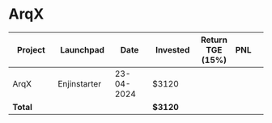 # ArqX



<table data-full-width="true"><thead><tr><th width="152">Project</th><th width="138">Launchpad</th><th width="132">Date</th><th width="133">Invested</th><th>Return TGE (15%)</th><th>PNL</th><th></th></tr></thead><tbody><tr><td>ArqX</td><td>Enjinstarter</td><td>23-04-2024</td><td>$3120</td><td></td><td></td><td></td></tr><tr><td><strong>Total</strong></td><td></td><td></td><td><strong>$3120</strong></td><td></td><td></td><td></td></tr></tbody></table>

